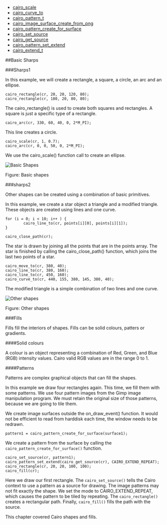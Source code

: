 + [cairo_scale][1]
+ [cairo_curve_to][2]
+ [cairo_pattern_t][3]
+ [cairo_image_surface_create_from_png][4]
+ [cairo_pattern_create_for_surface][5]
+ [cairo_set_source][6]
+ [cairo_get_source][7]
+ [cairo_pattern_set_extend][8]
+ [cairo_extend_t][9]

[1]: http://cairographics.org/manual/cairo-Transformations.html#cairo-scale
[2]: http://cairographics.org/manual/cairo-Paths.html#cairo-curve-to
[3]: http://cairographics.org/manual/cairo-cairo-pattern-t.html#cairo-pattern-t
[4]: http://cairographics.org/manual/cairo-PNG-Support.html#cairo-image-surface-create-from-png
[5]: http://cairographics.org/manual/cairo-cairo-pattern-t.html#cairo-pattern-create-for-surface
[6]: http://cairographics.org/manual/cairo-cairo-t.html#cairo-set-source
[7]: http://cairographics.org/manual/cairo-cairo-t.html#cairo-get-source
[8]: http://cairographics.org/manual/cairo-cairo-pattern-t.html#cairo-pattern-set-extend
[9]: http://cairographics.org/manual/cairo-cairo-pattern-t.html#cairo-extend-t

##Basic Sharps

###Sharps1

In this example, we will create a rectangle, a square, a circle, an arc and an ellipse.

	cairo_rectangle(cr, 20, 20, 120, 80);
	cairo_rectangle(cr, 180, 20, 80, 80);

The cairo_rectangle() is used to create both squares and rectangles. A square is
just a specific type of a rectangle.

	cairo_arc(cr, 330, 60, 40, 0, 2*M_PI);

This line creates a circle.

	cairo_scale(cr, 1, 0.7);
	cairo_arc(cr, 0, 0, 50, 0, 2*M_PI);

We use the cairo_scale() function call to create an ellipse.

![Basic Shapes](http://zetcode.com/img/gfx/cairoc/basicshapes.png)

Figure: Basic shapes


###sharps2

Other shapes can be created using a combination of basic primitives.

In this example, we create a star object a triangle and a modified triangle. 
These objects are created using lines and one curve.

	for (i = 0; i < 10; i++ ) {
    		cairo_line_to(cr, points[i][0], points[i][1]);
	}

	cairo_close_path(cr);

The star is drawn by joining all the points that are in the points array. The
star is finished by calling the cairo_close_path() function, which joins the
last two points of a star.

	cairo_move_to(cr, 380, 40);
	cairo_line_to(cr, 380, 160);
	cairo_line_to(cr, 450, 160);
	cairo_curve_to(cr, 440, 155, 380, 145, 380, 40);
	
The modified triangle is a simple combination of two lines and one curve.

![Other shapes](http://zetcode.com/img/gfx/cairoc/othershapes.png "Other shapes")

Figure: Other shapes


###Fills

Fills fill the interiors of shapes. Fills can be solid colours, patters or
gradients.

####Solid colours

A colour is an object representing a combination of Red, Green, and Blue (RGB)
intensity values. Cairo valid RGB values are in the range 0 to 1.

####Patterns

Patterns are complex graphical objects that can fill the shapes.


In this example we draw four rectangles again. This time, we fill them with some
patterns. We use four pattern images from the Gimp image manipulation program.
We must retain the original size of those patterns, because we are going to tile
them.

We create image surfaces outside the on_draw_event() function. It would not be
efficient to read from harddisk each time, the window needs to be redrawn.

	pattern1 = cairo_pattern_create_for_surface(surface1);

We create a pattern from the surface by calling the 
`cairo_pattern_create_for_surface()` function.

	cairo_set_source(cr, pattern1);
	cairo_pattern_set_extend(cairo_get_source(cr), CAIRO_EXTEND_REPEAT);
	cairo_rectangle(cr, 20, 20, 100, 100);
	cairo_fill(cr);

Here we draw our first rectangle. The `cairo_set_source()` tells the Cairo context
to use a pattern as a source for drawing. The image patterns may not fit exactly
the shape. We set the mode to CAIRO_EXTEND_REPEAT, which causes the pattern to be
tiled by repeating. The `cairo_rectangle()` creates a rectangular path. Finally,
`cairo_fill()` fills the path with the source.

This chapter covered Cairo shapes and fills.
